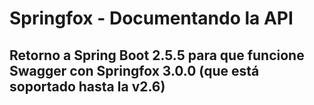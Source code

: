 # Springfox - Documentando la API

## Retorno a Spring Boot 2.5.5 para que funcione Swagger con Springfox 3.0.0 (que está soportado hasta la v2.6)